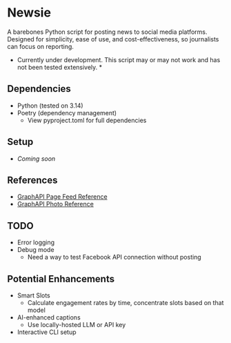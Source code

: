 # Newsie
A barebones Python script for posting news to social media platforms. Designed for simplicity, ease of use, and cost-effectiveness, so journalists can focus on reporting.

* Currently under development. This script may or may not work and has not been tested extensively. *

## Dependencies
- Python (tested on 3.14)
- Poetry (dependency management)
    - View pyproject.toml for full dependencies

## Setup
- _Coming soon_

## References
- [GraphAPI Page Feed Reference](https://developers.facebook.com/docs/graph-api/reference/v21.0/page/feed)
- [GraphAPI Photo Reference](https://developers.facebook.com/docs/graph-api/reference/page/photos/#upload)

## TODO
- Error logging
- Debug mode
    - Need a way to test Facebook API connection without posting

## Potential Enhancements
- Smart Slots
    - Calculate engagement rates by time, concentrate slots based on that model
- AI-enhanced captions
    - Use locally-hosted LLM or API key
- Interactive CLI setup
